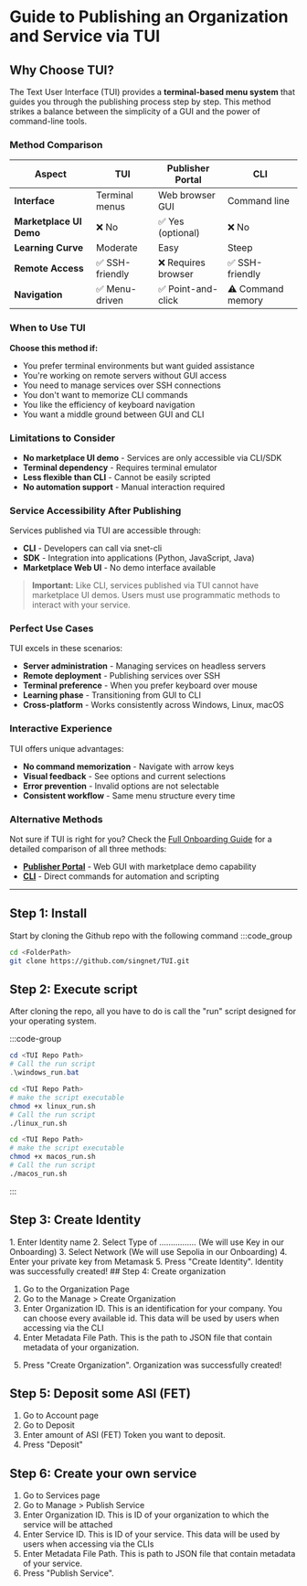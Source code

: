 # Guide to Publishing an Organization and Service via TUI

## Why Choose TUI?

The Text User Interface (TUI) provides a **terminal-based menu system** that guides you through the publishing process step by step. This method strikes a balance between the simplicity of a GUI and the power of command-line tools.

### Method Comparison

| Aspect | TUI | Publisher Portal | CLI |
|--------|-----|-----------------|-----|
| **Interface** | Terminal menus | Web browser GUI | Command line |
| **Marketplace UI Demo** | ❌ No | ✅ Yes (optional) | ❌ No |
| **Learning Curve** | Moderate | Easy | Steep |
| **Remote Access** | ✅ SSH-friendly | ❌ Requires browser | ✅ SSH-friendly |
| **Navigation** | ✅ Menu-driven | ✅ Point-and-click | ⚠️ Command memory |

### When to Use TUI

**Choose this method if:**
- You prefer terminal environments but want guided assistance
- You're working on remote servers without GUI access
- You need to manage services over SSH connections
- You don't want to memorize CLI commands
- You like the efficiency of keyboard navigation
- You want a middle ground between GUI and CLI

### Limitations to Consider

- **No marketplace UI demo** - Services are only accessible via CLI/SDK
- **Terminal dependency** - Requires terminal emulator
- **Less flexible than CLI** - Cannot be easily scripted
- **No automation support** - Manual interaction required

### Service Accessibility After Publishing

Services published via TUI are accessible through:
- **CLI** - Developers can call via snet-cli
- **SDK** - Integration into applications (Python, JavaScript, Java)
- **Marketplace Web UI** - No demo interface available

> **Important:** Like CLI, services published via TUI cannot have marketplace UI demos. Users must use programmatic methods to interact with your service.

### Perfect Use Cases

TUI excels in these scenarios:
- **Server administration** - Managing services on headless servers
- **Remote deployment** - Publishing services over SSH
- **Terminal preference** - When you prefer keyboard over mouse
- **Learning phase** - Transitioning from GUI to CLI
- **Cross-platform** - Works consistently across Windows, Linux, macOS

### Interactive Experience

TUI offers unique advantages:
- **No command memorization** - Navigate with arrow keys
- **Visual feedback** - See options and current selections
- **Error prevention** - Invalid options are not selectable
- **Consistent workflow** - Same menu structure every time

### Alternative Methods

Not sure if TUI is right for you? Check the [Full Onboarding Guide](/docs/products/DecentralizedAIPlatform/DevelopersTutorials/FullGuideOnboarding/) for a detailed comparison of all three methods:
- **[Publisher Portal](/docs/products/DecentralizedAIPlatform/DevelopersTutorials/OnboardingViaPublisher/)** - Web GUI with marketplace demo capability
- **[CLI](/docs/products/DecentralizedAIPlatform/DevelopersTutorials/OnboardingViaCLI/)** - Direct commands for automation and scripting

---

## Step 1: Install

Start by cloning the Github repo with the following command
:::code_group

```sh
cd <FolderPath>
git clone https://github.com/singnet/TUI.git
```

## Step 2: Execute script

After cloning the repo, all you have to do is call the "run" script designed for your operating system.

:::code-group

```powershell [Windows]
cd <TUI Repo Path>
# Call the run script
.\windows_run.bat
```

```sh [Linux]
cd <TUI Repo Path>
# make the script executable
chmod +x linux_run.sh
# Call the run script
./linux_run.sh
```

```sh [MacOS]
cd <TUI Repo Path>
# make the script executable
chmod +x macos_run.sh
# Call the run script
./macos_run.sh
```

:::

## Step 3: Create Identity

 <ImageViewer src="/assets/images/products/AIMarketplace/TUI/CreatingIdentityTUI.webp" alt="Creating Identity"/>
1. Enter Identity name 
2. Select Type of ................ (We will use Key in our Onboarding)
3. Select Network (We will use Sepolia in our Onboarding)
 <ImageViewer src="/assets/images/products/AIMarketplace/TUI/AccountDetailsMetamask.webp" alt="AccountDetailsMetamask"/>
4. Enter your private key from Metamask
 <ImageViewer src="/assets/images/products/AIMarketplace/TUI/FilledIdentityTUI.webp" alt="Filled Identity Page"/>
5. Press "Create Identity". Identity was successfully created!
## Step 4: Create organization

<ImageViewer src="/assets/images/products/AIMarketplace/TUI/OrganizationPageTUI.webp" alt="Organization Page"/>

1. Go to the Organization Page
2. Go to the Manage > Create Organization
3. Enter Organization ID. This is an identification for your company. You can choose every available id. This data will be used by users when accessing via the CLI
4. Enter Metadata File Path. This is the path to JSON file that contain metadata of your organization.

 <ImageViewer src="/assets/images/products/AIMarketplace/TUI/FilledCreateOrganizationPage.webp" alt="Filled Organization create page"/>

5. Press "Create Organization". Organization was successfully created!
   <ImageViewer src="/assets/images/products/AIMarketplace/TUI/OrganizationSuccessfullyCreatedTUI.webp" alt="Organization successfully created"/>

## Step 5: Deposit some ASI (FET)

<ImageViewer src="/assets/images/products/AIMarketplace/TUI/AccountPage.webp" alt="AccountPage"/>

1. Go to Account page
2. Go to Deposit
3. Enter amount of ASI (FET) Token you want to deposit.
   <ImageViewer src="/assets/images/products/AIMarketplace/TUI/FilledDepositAGIXPage.webp" alt="Filled Deposit Page"/>
4. Press "Deposit"

## Step 6: Create your own service

<ImageViewer src="/assets/images/products/AIMarketplace/TUI/ServicePageTUI.webp" alt="Service Page"/>

1. Go to Services page
2. Go to Manage > Publish Service
3. Enter Organization ID. This is ID of your organization to which the service will be attached
4. Enter Service ID. This is ID of your service. This data will be used by users when accessing via the CLIs
5. Enter Metadata File Path. This is path to JSON file that contain metadata of your service.
   <ImageViewer src="/assets/images/products/AIMarketplace/TUI/FilledServicePublishingPage.webp" alt="Filled Service Page"/>
6. Press "Publish Service".
